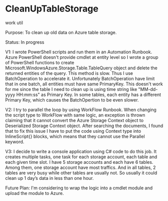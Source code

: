 # CleanUpTableStorage
work util

Purpose: To clean up old data on Azure table storage. 

Status:  In progress

V1: I wrote PowerShell scripts and run them in an Automation Runbook. Azure PowerShell doesn't provide cmdlet at entity level so I wrote a group of PowerShell functions to create Microsoft.WindowsAzure.Storage.Table.TableQuery object and delete the returned entities of the query. This method is slow. Thus I use BatchOperation to accelerate it. Unfortunately BatchOperation have limit that in one batch, all entities must have same PrimaryKey. This doesn't work for me since the table I need to clean up is using time string like  "MM-dd-yyyy HH:mm:ss" as Primary Key. In some tables, each entity has a different Primary Key, which causes the BatchOpertion to be even slower.

V2: I try to parallel the loop by using WorkFlow Runbook. When changing the script type to WorkFlow with same logic, an exception is thrown claiming that it cannot convert the Azure Storage Context object to Deserialized Storage Context object. After searching the documents, I found that to fix this issue I have to put the code using Context type into InlineScript{} blocks, which means that they cannot use the Parallel keyword.

V3: I decide to write a console application using C# code to do this job. It creates multiple tasks, one task for each storage account, each table and each given time slot. I have 5 storage accounts and each have 6 tables. Among them, one storage account have most traffics. And in all tables, 2 tables are very busy while other tables are usually not. So usually it could clean up 1 day’s data in less than one hour.

Future Plan: I'm considering to wrap the logic into a cmdlet module and upload the module to Azure.
